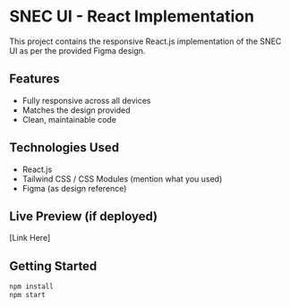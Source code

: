 # SNEC UI - React Implementation

This project contains the responsive React.js implementation of the SNEC UI as per the provided Figma design.

## Features
- Fully responsive across all devices
- Matches the design provided
- Clean, maintainable code

## Technologies Used
- React.js
- Tailwind CSS / CSS Modules (mention what you used)
- Figma (as design reference)

## Live Preview (if deployed)
[Link Here]

## Getting Started
```bash
npm install
npm start
